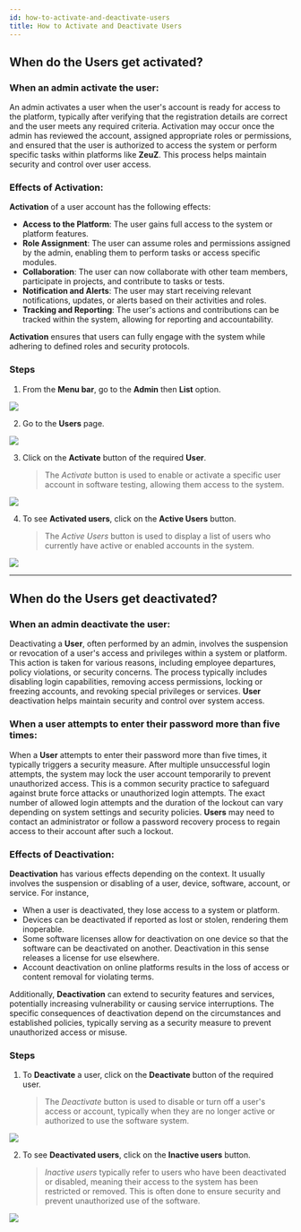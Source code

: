 ```yaml
---
id: how-to-activate-and-deactivate-users
title: How to Activate and Deactivate Users
---
```


## When do the Users get activated?

### When an admin activate the user:

An admin activates a user when the user's account is ready for access to the platform, typically after verifying that the registration details are correct and the user meets any required criteria. Activation may occur once the admin has reviewed the account, assigned appropriate roles or permissions, and ensured that the user is authorized to access the system or perform specific tasks within platforms like **ZeuZ**. This process helps maintain security and control over user access.

### Effects of Activation:

**Activation** of a user account has the following effects:
- **Access to the Platform**: The user gains full access to the system or platform features.
- **Role Assignment**: The user can assume roles and permissions assigned by the admin, enabling them to perform tasks or access specific modules.
- **Collaboration**: The user can now collaborate with other team members, participate in projects, and contribute to tasks or tests.
- **Notification and Alerts**: The user may start receiving relevant notifications, updates, or alerts based on their activities and roles.
- **Tracking and Reporting**: The user's actions and contributions can be tracked within the system, allowing for reporting and accountability.

**Activation** ensures that users can fully engage with the system while adhering to defined roles and security protocols.

### Steps

1. From the **Menu bar**, go to the **Admin** then **List** option.

![](/img/how-tos/how-to-activate-and-deactivate-users/user-list.png)

2. Go to the **Users** page.

![](/img/how-tos/how-to-activate-and-deactivate-users/users-page.png)

3. Click on the **Activate** button of the required **User**.
   > The *Activate* button is used to enable or activate a specific user account in software testing, allowing them access to the system.

![](/img/how-tos/how-to-activate-and-deactivate-users/activate-user.png)

4. To see **Activated users**, click on the **Active Users** button.
   > The *Active Users* button is used to display a list of users who currently have active or enabled accounts in the system.

![](/img/how-tos/how-to-activate-and-deactivate-users/active-users.png)

---

## When do the Users get deactivated?

### When an admin deactivate the user:

Deactivating a **User**, often performed by an admin, involves the suspension or revocation of a user's access and privileges within a system or platform. This action is taken for various reasons, including employee departures, policy violations, or security concerns. The process typically includes disabling login capabilities, removing access permissions, locking or freezing accounts, and revoking special privileges or services. **User** deactivation helps maintain security and control over system access.

### When a user attempts to enter their password more than five times:

When a **User** attempts to enter their password more than five times, it typically triggers a security measure. After multiple unsuccessful login attempts, the system may lock the user account temporarily to prevent unauthorized access. This is a common security practice to safeguard against brute force attacks or unauthorized login attempts. The exact number of allowed login attempts and the duration of the lockout can vary depending on system settings and security policies. **Users** may need to contact an administrator or follow a password recovery process to regain access to their account after such a lockout.

### Effects of Deactivation:

**Deactivation** has various effects depending on the context. It usually involves the suspension or disabling of a user, device, software, account, or service. For instance,  
- When a user is deactivated, they lose access to a system or platform.  
- Devices can be deactivated if reported as lost or stolen, rendering them inoperable.  
- Some software licenses allow for deactivation on one device so that the software can be deactivated on another. Deactivation in this sense releases a license for use elsewhere.  
- Account deactivation on online platforms results in the loss of access or content removal for violating terms.  

Additionally, **Deactivation** can extend to security features and services, potentially increasing vulnerability or causing service interruptions. The specific consequences of deactivation depend on the circumstances and established policies, typically serving as a security measure to prevent unauthorized access or misuse.

### Steps

1. To **Deactivate** a user, click on the **Deactivate** button of the required user.
   > The *Deactivate* button is used to disable or turn off a user's access or account, typically when they are no longer active or authorized to use the software system.

![](/img/how-tos/how-to-activate-and-deactivate-users/deactivate-user.png)

2. To see **Deactivated users**, click on the **Inactive users** button.
   > *Inactive users* typically refer to users who have been deactivated or disabled, meaning their access to the system has been restricted or removed. This is often done to ensure security and prevent unauthorized use of the software.

![](/img/how-tos/how-to-activate-and-deactivate-users/inactive-user.png)